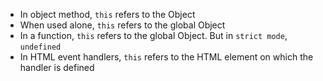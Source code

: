 - In object method, `this` refers to the Object
- When used alone, `this` refers to the global Object
- In a function, `this` refers to the global Object. But in `strict mode`, `undefined`
- In HTML event handlers, `this` refers to the HTML element on which the handler is defined
